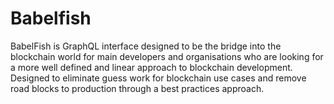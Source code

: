 # Babelfish

BabelFish is GraphQL interface designed to be the bridge into the blockchain world for main developers and organisations who are looking for a more well defined and linear approach to blockchain development. Designed to eliminate guess work for blockchain use cases and remove road blocks to production through a best practices approach.

